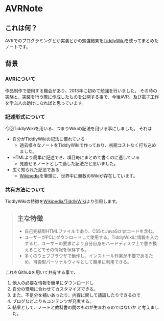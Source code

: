# AVRNote

## これは何？

AVRでのプログラミングとか実装とかの勉強結果を[TiddlyWiki](http://tiddlywiki.com/)を使ってまとめたノートです。

## 背景
### AVRについて
作品制作で使用する機会があり、2013年に初めて勉強を行いました。
その時の実験と、実装を行う際に作成したものを公開する事で、今後AVR、及び電子工作を学ぶ人の助けになればと思っています。

### 記述形式について
今回TiddlyWikiを用いる、つまりWikiの記法を用いる事にしました。
それは
* 自分がTiddlyWikiの記法に慣れている
    * 過去様々なノートをTiddlyWikiで作っており、初期コストなく打ち込めました。
* HTMLより簡単に記述でき、項目毎にまとめて書くのに適している
    * 見直せるノートとして適した記法だと思いました。
* 広く知られた記法である
    * [Wikipedia](wikipedia.org)を筆頭に、世界中に無数のWikiが存在しています。

### 共有方法について
TiddlyWikiの特徴を[Wikipedia/TiddlyWiki](http://ja.wikipedia.org/wiki/TiddlyWiki)より引用します。
> ## 主な特徴
> * 自己完結型HTMLファイルであり、CSSとJavaScriptコードを含む。
> * ユーザーがPCにダウンロードして使用する。TiddlyWikiに情報を入力すると、ユーザーの要求により自分自身をハードディスク上で書き換えることでその情報を保存する。
> * 多くのウェブブラウザで動作し、インストール作業が不要であるため、可搬型パーソナルウィキとして簡単に利用できる。

これをGithubを用いて共有する事で、
1. 他人の必要な情報を簡単にダウンロードし
2. 自分の環境に合わせてカスタマイズできる。
3. また、不足分を補いあったり、内容に関して議論したりできるので
4. ブログなどよりもコンテンツが充実する。
5. 結果として、ノートと教科書の間のものが生まれるのではないか
と考えました。

##
